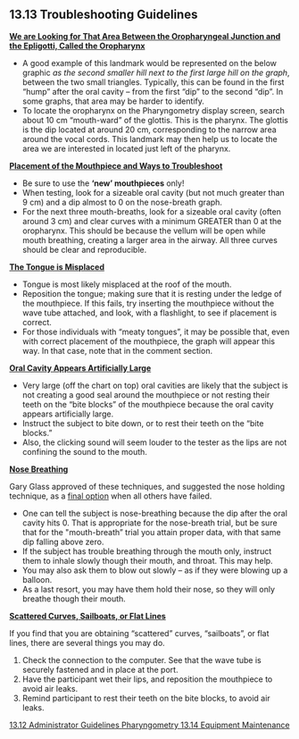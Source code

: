 ## 13.13 Troubleshooting Guidelines

<u>**We are Looking for That Area Between the Oropharyngeal Junction and the Epligotti, Called the Oropharynx**</u>

* A good example of this landmark would be represented on the below graphic _as the second smaller hill next to the first large hill on the graph_, between the two small triangles. Typically, this can be found in the first “hump” after the oral cavity – from the first “dip” to the second “dip”.  In some graphs, that area may be harder to identify.
* To locate the oropharynx on the Pharyngometry display screen, search about 10 cm “mouth-ward” of the glottis. This is the pharynx.  The glottis is the dip located at around 20 cm, corresponding to the narrow area around the vocal cords.  This landmark may then help us to locate the area we are interested in located just left of the pharynx.

<u>**Placement of the Mouthpiece and Ways to Troubleshoot**</u>

* Be sure to use the **‘new’ mouthpieces** only!
* When testing, look for a sizeable oral cavity (but not much greater than 9 cm) and a dip almost to 0 on the nose-breath graph.
* For the next three mouth-breaths, look for a sizeable oral cavity (often around 3 cm) and clear curves with a minimum GREATER than 0 at the oropharynx.  This should be because the vellum will be open while mouth breathing, creating a larger area in the airway.  All three curves should be clear and reproducible.

<u>**The Tongue is Misplaced**</u>

* Tongue is most likely misplaced at the roof of the mouth.
* Reposition the tongue; making sure that it is resting under the ledge of the mouthpiece.  If this fails, try inserting the mouthpiece without the wave tube attached, and look, with a flashlight, to see if placement is correct.
* For those individuals with “meaty tongues”, it may be possible that, even with correct placement of the mouthpiece, the graph will appear this way.  In that case, note that in the comment section.

<u>**Oral Cavity Appears Artificially Large**</u>

* Very large (off the chart on top) oral cavities are likely that the subject is not creating a good seal around the mouthpiece or not resting their teeth on the “bite blocks” of the mouthpiece because the oral cavity appears artificially large.
* Instruct the subject to bite down, or to rest their teeth on the “bite blocks.”
* Also, the clicking sound will seem louder to the tester as the lips are not confining the sound to the mouth.

<u>**Nose Breathing**</u>

Gary Glass approved of these techniques, and suggested the nose holding technique, as a <u>final option</u> when all others have failed.

* One can tell the subject is nose-breathing because the dip after the oral cavity hits 0.  That is appropriate for the nose-breath trial, but be sure that for the "mouth-breath” trial you attain proper data, with that same dip falling above zero.
* If the subject has trouble breathing through the mouth only, instruct them to inhale slowly though their mouth, and throat.  This may help.
* You may also ask them to blow out slowly – as if they were blowing up a balloon.
* As a last resort, you may have them hold their nose, so they will only breathe though their mouth.

<u>**Scattered Curves, Sailboats, or Flat Lines**</u>

If you find that you are obtaining “scattered” curves, “sailboats”, or flat lines, there are several things you may do.

1. Check the connection to the computer.  See that the wave tube is securely fastened and in place at the port.
2. Have the participant wet their lips, and reposition the mouthpiece to avoid air leaks.
3. Remind participant to rest their teeth on the bite blocks, to avoid air leaks.



<div class="center">
<div class="btn-group">
  <a href=":pages_path:/manuals/pharyngometry/13-12-administrator-guidelines.md" class="btn btn-default">
    <span class="glyphicon glyphicon-chevron-left"></span>
    13.12 Administrator Guidelines
  </a>

  <a href=":pages_path:/manuals/pharyngometry" class="btn btn-default">
    <span class="glyphicon glyphicon-chevron-up"></span>
    Pharyngometry
  </a>

  <a href=":pages_path:/manuals/pharyngometry/13-14-equipment-maintenance.md" class="btn btn-success">
    13.14 Equipment Maintenance
    <span class="glyphicon glyphicon-chevron-right"></span>
  </a>
</div>
</div>
